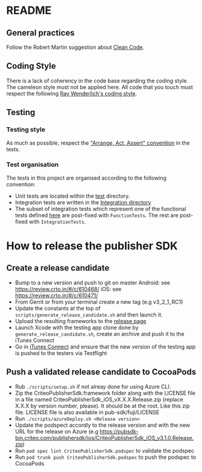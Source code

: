 #  README

## General practices

Follow the Robert Martin suggestion about [Clean Code](https://gist.github.com/wojteklu/73c6914cc446146b8b533c0988cf8d29).

## Coding Style

There is a lack of coherency in the code base regarding the coding style. The cameleon style must not be applied here. All code that you touch must respect the following [Ray Wenderlich's coding style](https://github.com/raywenderlich/objective-c-style-guide).


## Testing

### Testing style
As much as possible, respect the ["Arrange, Act, Assert" convention](http://wiki.c2.com/?ArrangeActAssert) in the tests.

### Test organisation
The tests in this project are organised according to the following convention:
- Unit tests are located within the [test](src/test/) directory.
- Integration tests are written in the [Integration directory](/pubsdkTests/IntegrationTests)
- The subset of integration tests which represent one of the functional tests defined [here](https://confluence.criteois.com/display/EE/Functional+Tests)
 are post-fixed with `FunctionTests`. The rest are post-fixed with `IntegrationTests`.


# How to release the publisher SDK

## Create a release candidate

* Bump to a new version and push to git on master
    Android: see https://review.crto.in/#/c/610468/
    iOS: see https://review.crto.in/#/c/610471/
* From Gerrit or from your terminal create a new tag (e.g v3_2_1_RC1)
* Update the constants at the top of `scripts/generate_release_candidate.sh` and then launch it.
* Upload the resulting frameworks to the [release page](https://confluence.criteois.com/display/PUBSDK/Releases)
* Launch Xcode with the testing app clone done by `generate_release_candidate.sh`, create an archive and push it to the iTunes Connect
* Go in [iTunes Connect](https://itunesconnect.apple.com/) and ensure that the new version of the testing app is pushed to the testers via Testflight

## Push a validated release candidate to CocoaPods

* Rub `./scripts/setup.sh` if not alreay done for using Azure CLI.
* Zip the CriteoPublisherSdk.framework folder along with the LICENSE file in a file named CriteoPublisherSdk_iOS_vX.X.X.Release.zip (replace X.X.X by version number, please). It should be at the root. Like this zip file. LICENSE file is also available in pub-sdk/fuji/LICENSE
* Run `./scripts/azureDeploy.sh <Release version>`
* Update the podspect accordly to the release version and with the new URL for the release on Azure (e.g https://pubsdk-bin.criteo.com/publishersdk/ios/CriteoPublisherSdk_iOS_v3.1.0.Release.zip)
* Run `pod spec lint CriteoPublisherSdk.podspec` to validate the podspec
* Run `pod trunk push CriteoPublisherSdk.podspec` to push the podspec to CocoaPods
